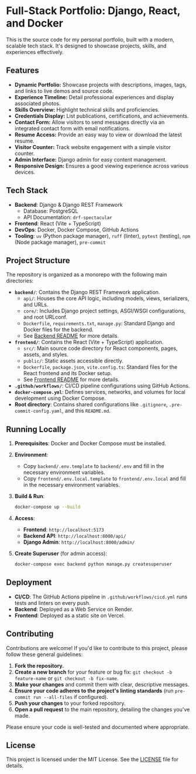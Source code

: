 # Full-Stack Portfolio: Django, React, and Docker

This is the source code for my personal portfolio, built with a modern, scalable tech stack. It's designed to showcase projects, skills, and experiences effectively.

## Features

-   **Dynamic Portfolio:** Showcase projects with descriptions, images, tags, and links to live demos and source code.
-   **Experience Timeline:** Detail professional experiences and display associated photos.
-   **Skills Overview:** Highlight technical skills and proficiencies.
-   **Credentials Display:** List publications, certifications, and achievements.
-   **Contact Form:** Allow visitors to send messages directly via an integrated contact form with email notifications.
-   **Resume Access:** Provide an easy way to view or download the latest resume.
-   **Visitor Counter:** Track website engagement with a simple visitor counter.
-   **Admin Interface:** Django admin for easy content management.
-   **Responsive Design:** Ensures a good viewing experience across various devices.

## Tech Stack

-   **Backend**: Django & Django REST Framework
    -   Database: PostgreSQL
    -   API Documentation: `drf-spectacular`
-   **Frontend**: React (Vite + TypeScript)
-   **DevOps**: Docker, Docker Compose, GitHub Actions
-   **Tooling**: `uv` (Python package manager), `ruff` (linter), `pytest` (testing), `npm` (Node package manager), `pre-commit`

## Project Structure

The repository is organized as a monorepo with the following main directories:

-   **`backend/`**: Contains the Django REST Framework application.
    -   `api/`: Houses the core API logic, including models, views, serializers, and URLs.
    -   `core/`: Includes Django project settings, ASGI/WSGI configurations, and root URLconf.
    -   `Dockerfile`, `requirements.txt`, `manage.py`: Standard Django and Docker files for the backend.
    -   See [Backend README](backend/README.md) for more details.
-   **`frontend/`**: Contains the React (Vite + TypeScript) application.
    -   `src/`: Main source code directory for React components, pages, assets, and styles.
    -   `public/`: Static assets accessible directly.
    -   `Dockerfile`, `package.json`, `vite.config.ts`: Standard files for the React frontend and its Docker setup.
    -   See [Frontend README](frontend/README.md) for more details.
-   **`.github/workflows/`**: CI/CD pipeline configurations using GitHub Actions.
-   **`docker-compose.yml`**: Defines services, networks, and volumes for local development using Docker Compose.
-   **Root directory**: Contains shared configurations like `.gitignore`, `.pre-commit-config.yaml`, and this `README.md`.

## Running Locally

1.  **Prerequisites**: Docker and Docker Compose must be installed.
2.  **Environment**:
    -   Copy `backend/.env.template` to `backend/.env` and fill in the necessary environment variables.
    -   Copy `frontend/.env.local.template` to `frontend/.env.local` and fill in the necessary environment variables.
3.  **Build & Run**:
    ```bash
    docker-compose up --build
    ```
4.  **Access**:
    -   **Frontend**: `http://localhost:5173`
    -   **Backend API**: `http://localhost:8000/api/`
    -   **Django Admin**: `http://localhost:8000/admin/`

5.  **Create Superuser** (for admin access):
    ```bash
    docker-compose exec backend python manage.py createsuperuser
    ```

## Deployment

-   **CI/CD**: The GitHub Actions pipeline in `.github/workflows/cicd.yml` runs tests and linters on every push.
-   **Backend**: Deployed as a Web Service on Render.
-   **Frontend**: Deployed as a static site on Vercel.

## Contributing

Contributions are welcome! If you'd like to contribute to this project, please follow these general guidelines:

1.  **Fork the repository.**
2.  **Create a new branch** for your feature or bug fix: `git checkout -b feature-name` or `git checkout -b fix-name`.
3.  **Make your changes** and commit them with clear, descriptive messages.
4.  **Ensure your code adheres to the project's linting standards** (run `pre-commit run --all-files` if configured).
5.  **Push your changes** to your forked repository.
6.  **Open a pull request** to the main repository, detailing the changes you've made.

Please ensure your code is well-tested and documented where appropriate.

## License

This project is licensed under the MIT License. See the [LICENSE](LICENSE) file for details.
